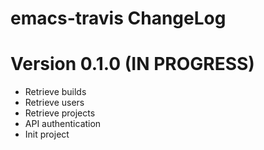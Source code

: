 # emacs-travis ChangeLog

# Version 0.1.0 (IN PROGRESS)

- Retrieve builds
- Retrieve users
- Retrieve projects
- API authentication
- Init project
